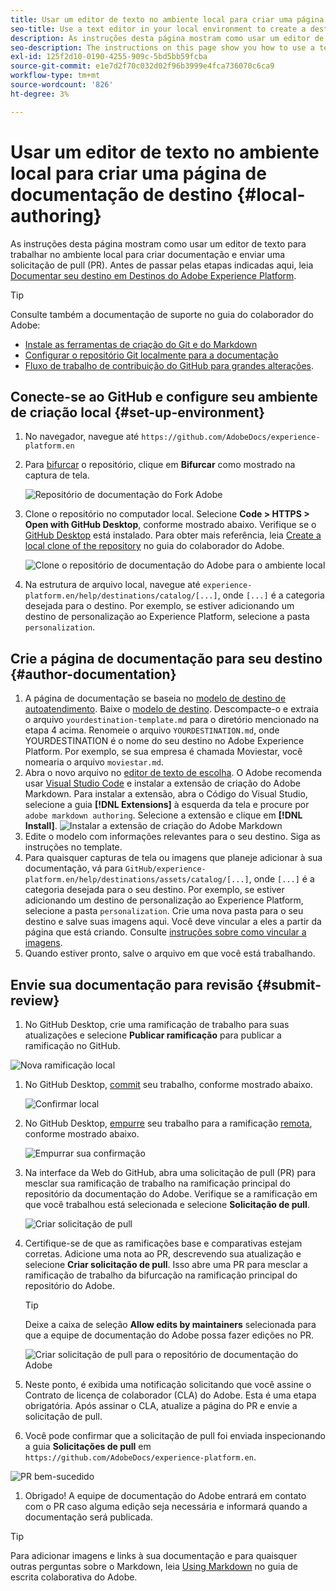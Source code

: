 ```yaml
---
title: Usar um editor de texto no ambiente local para criar uma página de documentação de destino
seo-title: Use a text editor in your local environment to create a destination documentation page
description: As instruções desta página mostram como usar um editor de texto para trabalhar no ambiente local para criar documentação e enviar uma solicitação de pull.
seo-description: The instructions on this page show you how to use a text editor to work in your local environment to author documentation and submit a pull request.
exl-id: 125f2d10-0190-4255-909c-5bd5bb59fcba
source-git-commit: e1e7d2f70c032d02f96b3999e4fca736070c6ca9
workflow-type: tm+mt
source-wordcount: '826'
ht-degree: 3%

---
```


# Usar um editor de texto no ambiente local para criar uma página de documentação de destino {#local-authoring}

As instruções desta página mostram como usar um editor de texto para trabalhar no ambiente local para criar documentação e enviar uma solicitação de pull (PR). Antes de passar pelas etapas indicadas aqui, leia [Documentar seu destino em Destinos do Adobe Experience Platform](./documentation-instructions.md).

>[!TIP]
>
>Consulte também a documentação de suporte no guia do colaborador do Adobe:
>* [Instale as ferramentas de criação do Git e do Markdown](https://experienceleague.adobe.com/docs/contributor/contributor-guide/setup/install-tools.html?lang=en)
>* [Configurar o repositório Git localmente para a documentação](https://experienceleague.adobe.com/docs/contributor/contributor-guide/setup/local-repo.html?lang=en)
>* [Fluxo de trabalho de contribuição do GitHub para grandes alterações](https://experienceleague.adobe.com/docs/contributor/contributor-guide/setup/full-workflow.html?lang=en).


## Conecte-se ao GitHub e configure seu ambiente de criação local {#set-up-environment}

1. No navegador, navegue até `https://github.com/AdobeDocs/experience-platform.en`
2. Para [bifurcar](https://experienceleague.adobe.com/docs/contributor/contributor-guide/setup/local-repo.html?lang=en#fork-the-repository) o repositório, clique em **Bifurcar** como mostrado na captura de tela.

   ![Repositório de documentação do Fork Adobe](./assets/ssd-fork-repo.png)

3. Clone o repositório no computador local. Selecione **Code > HTTPS > Open with GitHub Desktop**, conforme mostrado abaixo. Verifique se o [GitHub Desktop](https://desktop.github.com/) está instalado. Para obter mais referência, leia [Create a local clone of the repository](https://experienceleague.adobe.com/docs/contributor/contributor-guide/setup/local-repo.html?lang=en#create-a-local-clone-of-the-repository) no guia do colaborador do Adobe.

   ![Clone o repositório de documentação do Adobe para o ambiente local](./assets/clone-local.png)

4. Na estrutura de arquivo local, navegue até `experience-platform.en/help/destinations/catalog/[...]`, onde `[...]` é a categoria desejada para o destino. Por exemplo, se estiver adicionando um destino de personalização ao Experience Platform, selecione a pasta `personalization`.

## Crie a página de documentação para seu destino {#author-documentation}

1. A página de documentação se baseia no [modelo de destino de autoatendimento](./self-service-template.md). Baixe o [modelo de destino](assets/yourdestination-template.zip). Descompacte-o e extraia o arquivo `yourdestination-template.md` para o diretório mencionado na etapa 4 acima.  Renomeie o arquivo `YOURDESTINATION.md`, onde YOURDESTINATION é o nome do seu destino no Adobe Experience Platform. Por exemplo, se sua empresa é chamada Moviestar, você nomearia o arquivo `moviestar.md`.
2. Abra o novo arquivo no [editor de texto de escolha](https://experienceleague.adobe.com/docs/contributor/contributor-guide/setup/install-tools.html?lang=en#understand-markdown-editors). O Adobe recomenda usar [Visual Studio Code](https://code.visualstudio.com/) e instalar a extensão de criação do Adobe Markdown. Para instalar a extensão, abra o Código do Visual Studio, selecione a guia **[!DNL Extensions]** à esquerda da tela e procure por `adobe markdown authoring`. Selecione a extensão e clique em **[!DNL Install]**.
   ![Instalar a extensão de criação do Adobe Markdown](./assets/install-adobe-markdown-extension.gif)
3. Edite o modelo com informações relevantes para o seu destino. Siga as instruções no template.
4. Para quaisquer capturas de tela ou imagens que planeje adicionar à sua documentação, vá para `GitHub/experience-platform.en/help/destinations/assets/catalog/[...]`, onde `[...]` é a categoria desejada para o seu destino. Por exemplo, se estiver adicionando um destino de personalização ao Experience Platform, selecione a pasta `personalization`. Crie uma nova pasta para o seu destino e salve suas imagens aqui. Você deve vincular a eles a partir da página que está criando. Consulte [instruções sobre como vincular a imagens](https://experienceleague.adobe.com/docs/contributor/contributor-guide/writing-essentials/linking.html?lang=en#link-to-images).
5. Quando estiver pronto, salve o arquivo em que você está trabalhando.

## Envie sua documentação para revisão {#submit-review}

1. No GitHub Desktop, crie uma ramificação de trabalho para suas atualizações e selecione **Publicar ramificação** para publicar a ramificação no GitHub.

![Nova ramificação local](./assets/new-branch-local.gif)

1. No GitHub Desktop, [commit](https://docs.github.com/en/free-pro-team@latest/github/getting-started-with-github/github-glossary#commit) seu trabalho, conforme mostrado abaixo.

   ![Confirmar local](./assets/commit-local.png)

1. No GitHub Desktop, [empurre](https://docs.github.com/en/free-pro-team@latest/github/getting-started-with-github/github-glossary#push) seu trabalho para a ramificação [remota](https://docs.github.com/en/free-pro-team@latest/github/getting-started-with-github/github-glossary#remote), conforme mostrado abaixo.

   ![Empurrar sua confirmação](./assets/push-local-to-remote.png)

1. Na interface da Web do GitHub, abra uma solicitação de pull (PR) para mesclar sua ramificação de trabalho na ramificação principal do repositório da documentação do Adobe. Verifique se a ramificação em que você trabalhou está selecionada e selecione **Solicitação de pull**.

   ![Criar solicitação de pull](./assets/ssd-create-pull-request-1.png)

1. Certifique-se de que as ramificações base e comparativas estejam corretas. Adicione uma nota ao PR, descrevendo sua atualização e selecione **Criar solicitação de pull**. Isso abre uma PR para mesclar a ramificação de trabalho da bifurcação na ramificação principal do repositório do Adobe.
   >[!TIP]
   >
   >Deixe a caixa de seleção **Allow edits by maintainers** selecionada para que a equipe de documentação do Adobe possa fazer edições no PR.

   ![Criar solicitação de pull para o repositório de documentação do Adobe](./assets/ssd-create-pull-request-2.png)

1. Neste ponto, é exibida uma notificação solicitando que você assine o Contrato de licença de colaborador (CLA) do Adobe. Esta é uma etapa obrigatória. Após assinar o CLA, atualize a página do PR e envie a solicitação de pull.

1. Você pode confirmar que a solicitação de pull foi enviada inspecionando a guia **Solicitações de pull** em `https://github.com/AdobeDocs/experience-platform.en`.

![PR bem-sucedido](./assets/ssd-pr-successful.png)

1. Obrigado! A equipe de documentação do Adobe entrará em contato com o PR caso alguma edição seja necessária e informará quando a documentação será publicada.

>[!TIP]
>
>Para adicionar imagens e links à sua documentação e para quaisquer outras perguntas sobre o Markdown, leia [Using Markdown](https://experienceleague.adobe.com/docs/contributor/contributor-guide/writing-essentials/markdown.html?lang=en) no guia de escrita colaborativa do Adobe.
